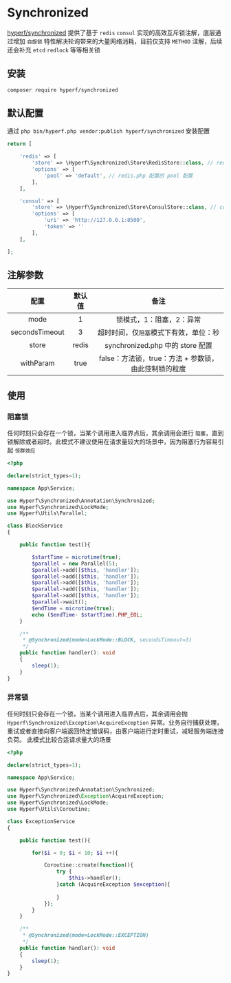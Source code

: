 # Synchronized

[hyperf/synchronized](https://github.com/hyperf/synchronized)  提供了基于 `redis` `consul`  实现的高效互斥锁注解，底层通过增加 `自旋锁` 特性解决轮询带来的大量网络消耗，目前仅支持 `METHOD` 注解，后续还会补充 `etcd` `redlock` 等等相关锁

## 安装

```bash
composer require hyperf/synchronized
```

## 默认配置

通过 `php bin/hyperf.php vendor:publish hyperf/synchronized` 安装配置

```php
return [

    'redis' => [
        'store' => \Hyperf\Synchronized\Store\RedisStore::class, // redis 锁
        'options' => [
            'pool' => 'default', // redis.php 配置的 pool 配置
        ],
    ],

    'consul' => [
        'store' => \Hyperf\Synchronized\Store\ConsulStore::class, // consul 锁
        'options' => [
            'uri' => 'http://127.0.0.1:8500',
            'token' => ''
        ],
    ],

];
```


## 注解参数

|  配置  |                  默认值                  |         备注          |
|:------:|:----------------------------------------:|:---------------------:|
| mode |  1  | 锁模式，1：阻塞，2：异常 |
| secondsTimeout | 3 |        超时时间，仅`阻塞`模式下有效，单位：秒         |
| store |        redis         |        synchronized.php 中的 store 配置    |
| withParam |        true         |       false：方法锁，true：方法 + 参数锁，由此控制锁的粒度      |

## 使用

### 阻塞锁

任何时刻只会存在一个锁，当某个调用进入临界点后，其余调用会进行 `阻塞`，直到锁解除或者超时。此模式不建议使用在请求量较大的场景中，因为阻塞行为容易引起 `惊群效应`

```php
<?php

declare(strict_types=1);

namespace App\Service;

use Hyperf\Synchronized\Annotation\Synchronized;
use Hyperf\Synchronized\LockMode;
use Hyperf\Utils\Parallel;

class BlockService
{

    public function test(){

        $startTime = microtime(true);
        $parallel = new Parallel(5);
        $parallel->add([$this, 'handler']);
        $parallel->add([$this, 'handler']);
        $parallel->add([$this, 'handler']);
        $parallel->add([$this, 'handler']);
        $parallel->add([$this, 'handler']);
        $parallel->wait();
        $endTime = microtime(true);
        echo ($endTime- $startTime).PHP_EOL;
    }

    /**
     * @Synchronized(mode=LockMode::BLOCK, secondsTimeout=3)
     */
    public function handler(): void
    {
        sleep(1);
    }
}
```

### 异常锁

任何时刻只会存在一个锁，当某个调用进入临界点后，其余调用会抛 `Hyperf\Synchronized\Exception\AcquireException` 异常。业务自行捕获处理，重试或者直接向客户端返回特定错误码，由客户端进行定时重试，减轻服务端连接负荷。
此模式比较合适请求量大的场景

```php
<?php

declare(strict_types=1);

namespace App\Service;

use Hyperf\Synchronized\Annotation\Synchronized;
use Hyperf\Synchronized\Exception\AcquireException;
use Hyperf\Synchronized\LockMode;
use Hyperf\Utils\Coroutine;

class ExceptionService
{

    public function test(){

        for($i = 0; $i < 10; $i ++){

            Coroutine::create(function(){
                try {
                    $this->handler();
                }catch (AcquireException $exception){
                    
                }
            });
        }
    }

    /**
     * @Synchronized(mode=LockMode::EXCEPTION)
     */
    public function handler(): void
    {
        sleep(1);
    }
}
```